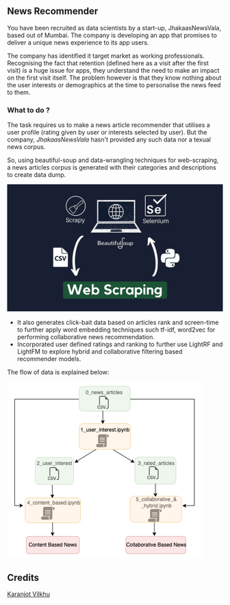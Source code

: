 ## News Recommender

You have been recruited as data scientists by a start-up, JhakaasNewsVala, based out of Mumbai. The company is developing an app that promises to deliver a unique news experience to its app
users.

The company has identified it target market as working professionals. Recognising the fact that retention (defined here as a visit after the first visit) is a huge issue for apps, they understand the need to make an impact on the first visit itself. The problem however is that they know nothing about the user interests or demographics at the time to personalise the news feed to them.

### What to do ?

The task requires us to make a news article recommender that utilises a user profile (rating given by user or interests selected by user). But the company, *JhakaasNewsVala* hasn't provided any such data nor a texual news corpus.

So, using beautiful-soup and data-wrangling techniques for web-scraping, a news articles corpus is generated with their categories and descriptions to create data dump. 

![web-scrapping](/figures/scrapping.jpg)


- It also generates click-bait data based on articles rank and screen-time to further apply word embedding techniques such tf-idf, word2vec for performing collaborative news recommendation.
- Incorporated user defined ratings and ranking to further use LightRF and LightFM to explore hybrid and collaborative filtering based recommender models.

The flow of data is explained below: 

 ![Reference of data flow](/figures/flow_diagram.png) 

 ## Credits

 [Karanjot Vilkhu](https://github.com/karanjotsv)
